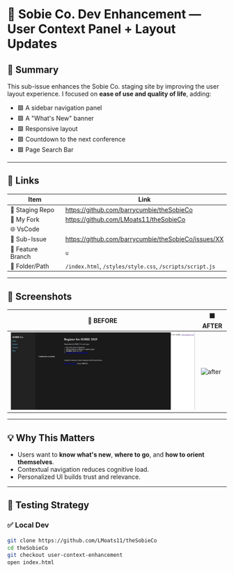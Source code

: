 # 🐝 Sobie Co. Dev Enhancement — User Context Panel + Layout Updates

## 🎯 Summary

This sub-issue enhances the Sobie Co. staging site by improving the user layout experience. I focused on **ease of use and quality of life**, adding:

- 🟩 A sidebar navigation panel
- 🟩 A "What's New" banner
- 🟩 Responsive layout
- 🟩 Countdown to the next conference
- 🟩 Page Search Bar

---

## 🔗 Links

| Item                | Link |
|---------------------|------|
| 🐝 Staging Repo     | https://github.com/barrycumbie/theSobieCo |
| 🤠 My Fork          | https://github.com/LMoats11/theSobieCo |
| 🌐 VsCode                                                    |
| 🐝 Sub-Issue        | https://github.com/barrycumbie/theSobieCo/issues/XX |
| 🤠 Feature Branch   | `u` |
| 📁 Folder/Path      | `/index.html`, `/styles/style.css`, `/scripts/script.js` |

---

## 📸 Screenshots

| 🔴 BEFORE | 🟩 AFTER |
|----------|---------|
| ![before](screenshots/fail.png) | ![after](screenshots/success.png) |

---

## 💡 Why This Matters

- Users want to **know what's new**, **where to go**, and **how to orient themselves**.
- Contextual navigation reduces cognitive load.
- Personalized UI builds trust and relevance.

---

## 🧪 Testing Strategy

### ✅ Local Dev
```bash
git clone https://github.com/LMoats11/theSobieCo
cd theSobieCo
git checkout user-context-enhancement
open index.html
